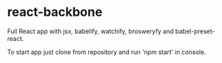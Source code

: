# react-backbone

Full React app with jsx, babelify, watchify, brosweryfy and babel-preset-react.

To start app just clone from repository and run 'npm start' in console.
